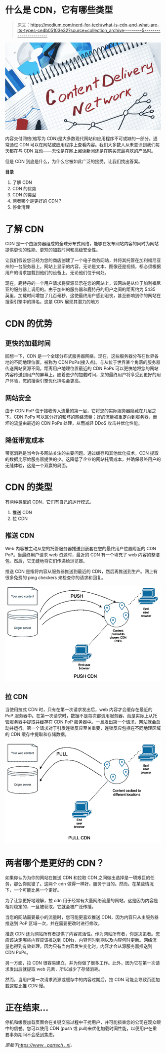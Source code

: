 # 什么是 CDN，它有哪些类型

> 原文：<https://medium.com/nerd-for-tech/what-is-cdn-and-what-are-its-types-ce4b05103e32?source=collection_archive---------5----------------------->

![](img/94ec8e406c4bd5a1be6fd42691ffd90e.png)

内容交付网络(缩写为 CDN)是大多数现代网站和应用程序不可或缺的一部分。通常通过 CDN 可以在网站或应用程序上查看内容。我们大多数人从未意识到我们每天都在与 CDN 互动——无论是在网上阅读新闻还是在购买您最喜欢的产品时。

但是 CDN 到底是什么，为什么它被如此广泛的接受。让我们找出答案。

**目录**

1.  了解 CDN
2.  CDN 的优势
3.  CDN 的类型
4.  两者哪个是更好的 CDN？
5.  停业清理

# 了解 CDN

CDN 是一个由服务器组成的全球分布式网络，能够在发布网站内容的同时为网站提供更快的性能、更短的加载时间和高级安全性。

让我们假设您已经为您的商店创建了一个电子商务网站，并将其托管在加利福尼亚州的一台服务器上。网站上显示的内容，无论是文本、图像还是视频，都必须根据用户的请求加载到他们的设备上，无论他们位于何处。

现在，鹿特丹的一个用户请求将资源显示在您的网站上，该网站是从位于加利福尼亚的服务器上调用的。由于加州的服务器和鹿特丹的用户之间的距离约为 5435 英里，加载时间增加了几百毫秒，这使最终用户感到沮丧，甚至影响到你的网站在搜索引擎中的排名。这是 CDN 展现其潜力的地方

# CDN 的优势

## 更快的加载时间

回想一下，CDN 是一个全球分布式服务器网络。现在，这些服务器分布在世界各地的不同地理位置，被称为 CDN PoPs(接入点)。与从位于世界某个角落的服务器传送网站资源不同，距离用户地理位置最近的 CDN PoPs 可以更快地将您的网站内容传送到用户的屏幕上。随着更少的加载时间，您的最终用户将享受到更好的用户体验，您的搜索引擎优化排名会更高。

## 网站安全

由于 CDN PoP 位于接收传入流量的第一层，它将您的实际服务器隐藏在几层之下。CDN PoPs 可以区分好的和坏的网络流量；好的流量被重定向到服务器，而坏的流量由最近的 CDN PoPs 处理，从而减轻 DDoS 攻击并优化性能。

## 降低带宽成本

带宽消耗是当今许多网站关注的主要问题。通过缓存和其他优化技术，CDN 提取的数据比原始服务器提供的少。这降低了企业的网站托管成本，并确保最终用户的无缝体验，这是一个双赢的局面。

# CDN 的类型

有两种类型的 CDN，它们有自己的运行模式。

1.  推送 CDN
2.  拉 CDN

## 推送 CDN

Web 内容被主动从您的托管服务器推送到嵌套在您的最终用户位置附近的 CDN PoP。当最终用户请求 web 资源时，最近的 CDN 有一个填充了 web 内容的整洁包。然后，它无缝地将它们传递给浏览器。

推送 CDN 是指将内容从服务器推送到最近的 CDN，然后再推送到生产。网上有很多免费的 ping checkers 来检查你的请求和回复。

![](img/225edcd1003fc5760a5a9551e58b0683.png)

## 拉 CDN

当使用拉式 CDN 时，只有在第一次请求发出后，web 内容才会缓存在最近的 PoP 服务器中。在第一次请求时，数据不是每次都调用服务器，而是实际上从托管服务器中提取并缓存在 CDN PoP 服务器中。一旦发出第一个请求，网站就会启动并运行。第一个请求对于引发连锁反应至关重要，连锁反应包括在不同地理区域的 CDN 缓存中提取和存储数据。

![](img/c0f08aa3051868fc4a498518ae6a3f2a.png)

# 两者哪个是更好的 CDN？

如果你认为为你的网站在推送 CDN 和拉取 CDN 之间做出选择是一项艰巨的任务，那么你就错了。这两个 cdn 做得一样好，服务于目的。然而，在某些情况下，一个可能比另一个更好。

为了让您更好地理解，拉 cdn 用于经常有大量网络流量的网站。这是因为内容是相对稳定的，一旦被获取，它就会被广泛传播。

当您的网站需要最小的流量时，您可能更喜欢推送 CDN，因为内容只从主服务器推送到 PoP 区域一次，并在需要更改时进行修改。

推送 CDN 还为网站所有者提供了内容灵活性。作为网站所有者，你是决策者。您应该决定哪些内容应该推送到 CDNs，内容何时到期以及内容何时更新。网络流量也得到有效处理，因为只有当内容发生变化时，内容才会从源服务器推送到 CDN PoPs。

另一方面，拉 CDN 很容易建立，并为你做了很多工作。此外，因为它在第一次请求发出后就提取 web 元素，所以减少了存储消耗。

然而，当用户第一次请求资源或缓存中的内容过期后，拉 CDN 可能会导致页面加载速度比推 CDN 慢。

# 正在结束…

停机和缓慢加载页面会在关键交易过程中干扰用户，并可能损害您的公司在观众眼中的信誉。您可以使用 CDN (push 或 pull)来优化加载时间性能，以便用户在重要事务期间不会感到焦虑。

*原载于*[*https://www . partech . nl*](https://www.partech.nl/en/publications/2021/08/what-is-cdn-and-what-are-its-types)*。*